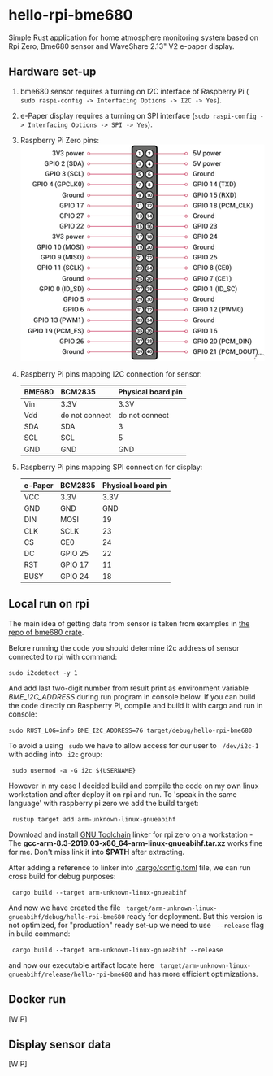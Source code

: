 # hello-rpi-bme680
Simple Rust application for home atmosphere monitoring system based on Rpi Zero, Bme680 sensor and WaveShare 2.13" V2 e-paper display.

## Hardware set-up
1. bme680 sensor requires a turning on I2C interface of Raspberry Pi (` sudo raspi-config -> Interfacing Options -> I2C -> Yes`).
2. e-Paper display requires a turning on SPI interface (` sudo raspi-config -> Interfacing Options -> SPI -> Yes `). 
3. Raspberry Pi Zero pins: ![from raspberrypi.com/documentation](rpi_pins.png)
4. Raspberry Pi pins mapping I2C connection for sensor:
   
   | BME680 | BCM2835| Physical board pin |
   |--- | --- | ---|
   |Vin | 3.3V | 3.3V |
   |Vdd | do not connect |do not connect |
   |SDA | SDA |	3 |
   |SCL | SCL |	5 |
   |GND | GND |	GND |

5. Raspberry Pi pins mapping SPI connection for display:

   |e-Paper |BCM2835 |Physical board pin|
   |--- | --- | --- |
   |VCC | 3.3V |3.3V|
   |GND | GND  |GND|
   |DIN | MOSI |19 |
   |CLK | SCLK |23 |
   |CS  | CE0  |24 |
   |DC  | GPIO 25 |22 |
   |RST | GPIO 17 |11 |
   |BUSY| GPIO 24 |18 |

## Local run on rpi 
The main idea of getting data from sensor is taken from examples in [the repo of bme680 crate](https://github.com/marcelbuesing/bme680).

Before running the code you should determine i2c address of sensor connected to rpi with command:

`sudo i2cdetect -y 1`

And add last two-digit number from result print as environment variable *BME_I2C_ADDRESS* during run program in console below.
If you can build the code directly on Raspberry Pi, compile and build it with cargo and run in console:

` sudo RUST_LOG=info BME_I2C_ADDRESS=76 target/debug/hello-rpi-bme680 `

To avoid a using ` sudo` we have to allow access for our user to ` /dev/i2c-1` with adding into ` i2c` group:

` sudo usermod -a -G i2c ${USERNAME}`

However in my case I decided build and compile the code on my own linux workstation and after deploy it on rpi and run.
To 'speak in the same language' with raspberry pi zero we add the build target:

` rustup target add arm-unknown-linux-gnueabihf`

Download and install [GNU Toolchain](https://developer.arm.com/downloads/-/gnu-a) linker for rpi zero on a workstation - The __gcc-arm-8.3-2019.03-x86_64-arm-linux-gnueabihf.tar.xz__ works fine for me. Don't miss link it into __$PATH__ after extracting.

After adding a reference to linker into [.cargo/config.toml](.cargo/config.toml) file, we can run cross build
for debug purposes:

` cargo build --target arm-unknown-linux-gnueabihf`

And now we have created the file ` target/arm-unknown-linux-gnueabihf/debug/hello-rpi-bme680` ready for deployment.
But this version is not optimized, for "production" ready set-up we need to use ` --release` flag in build command:

` cargo build --target arm-unknown-linux-gnueabihf --release`

and now our executable artifact locate here ` target/arm-unknown-linux-gnueabihf/release/hello-rpi-bme680` and has more efficient optimizations.

## Docker run
[WIP]

## Display sensor data
[WIP]
